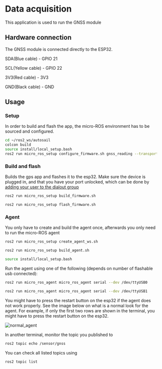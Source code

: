 # Data acquisition
This application is used to run the GNSS module

## Hardware connection
The GNSS module is connected directly to the ESP32.

SDA(Blue cable) - GPIO 21 

SCL(Yellow cable) - GPIO 22 

3V3(Red cable) - 3V3

GND(Black cable) - GND

## Usage
### Setup
In order to build and flash the app, the micro-ROS environment has to be sourced and configured.

```bash
cd ~/ros2_ws/autosail
colcon build
source install/local_setup.bash
ros2 run micro_ros_setup configure_firmware.sh gnss_reading --transport serial
```

### Build and flash

Builds the gps app and flashes it to the esp32. Make sure the device is plugged in, and that you have your port unlocked, which can be done by [adding your user to the dialout group](https://docs.espressif.com/projects/esp-idf/en/latest/esp32/get-started/establish-serial-connection.html#linux-dialout-group)

```bash
ros2 run micro_ros_setup build_firmware.sh

ros2 run micro_ros_setup flash_firmware.sh
```

### Agent

You only have to create and build the agent once, afterwards you only need to run the micro-ROS agent
```bash
ros2 run micro_ros_setup create_agent_ws.sh

ros2 run micro_ros_setup build_agent.sh

source install/local_setup.bash
```

Run the agent using one of the following (depends on number of flashable usb connected):
```bash
ros2 run micro_ros_agent micro_ros_agent serial --dev /dev/ttyUSB0
```
```bash
ros2 run micro_ros_agent micro_ros_agent serial --dev /dev/ttyUSB1
```

You might have to press the restart button on the esp32 if the agent does not work properly. See the image below on what is a normal look for the agent. For example, if only the first two rows are shown in the terminal, you might have to press the restart button on the esp32.

![normal_agent](https://user-images.githubusercontent.com/31732187/141467001-6a39c2ac-4bb9-48d2-903c-675f5fb736d9.png)

In another terminal, monitor the topic you published to
```bash
ros2 topic echo /sensor/gnss
```
You can check all listed topics using 
```bash
ros2 topic list
```